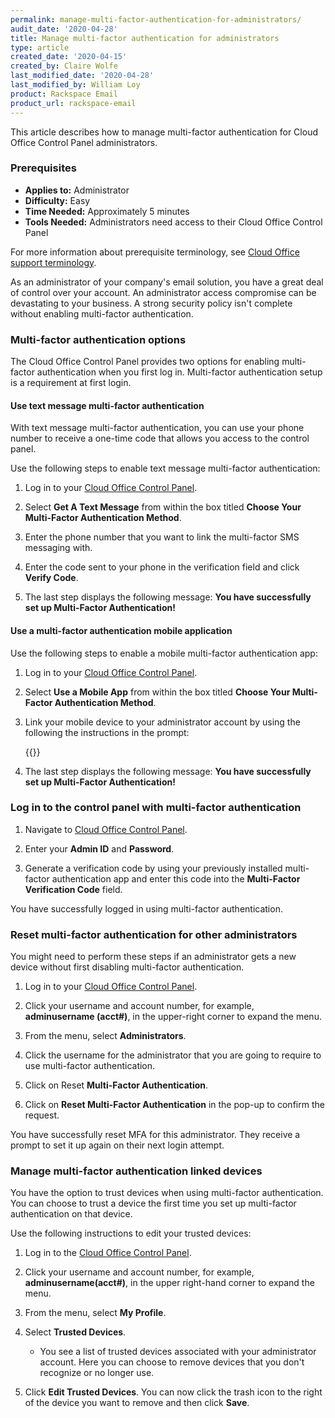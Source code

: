 ```yaml
---
permalink: manage-multi-factor-authentication-for-administrators/
audit_date: '2020-04-28'
title: Manage multi-factor authentication for administrators
type: article
created_date: '2020-04-15'
created_by: Claire Wolfe
last_modified_date: '2020-04-28'
last_modified_by: William Loy
product: Rackspace Email
product_url: rackspace-email
---
```


This article describes how to manage multi-factor authentication for Cloud Office Control Panel administrators.

### Prerequisites

- **Applies to:** Administrator
- **Difficulty:** Easy
- **Time Needed:** Approximately 5 minutes
- **Tools Needed:** Administrators need access to their Cloud Office Control Panel

For more information about prerequisite terminology, see [Cloud Office support terminology](/how-to/cloud-office-support-terminology).

As an administrator of your company's email solution, you have a great deal of control over your account. An administrator access compromise can be devastating to your business. A strong security policy isn't complete without enabling multi-factor authentication.

### Multi-factor authentication options

The Cloud Office Control Panel provides two options for enabling multi-factor authentication when you first log in. Multi-factor authentication setup is a requirement at first login.

#### Use text message multi-factor authentication

With text message multi-factor authentication, you can use your phone number to receive a one-time code that allows you access to the control panel.

Use the following steps to enable text message multi-factor authentication:

1. Log in to your [Cloud Office Control Panel](https://cp.rackspace.com).

2. Select **Get A Text Message** from within the box titled **Choose Your Multi-Factor Authentication Method**.

3. Enter the phone number that you want to link the multi-factor SMS messaging with.

4. Enter the code sent to your phone in the verification field and click **Verify Code**.

5. The last step displays the following message: **You have successfully set up Multi-Factor Authentication!**


#### Use a multi-factor authentication mobile application

Use the following steps to enable a mobile multi-factor authentication app:

1. Log in to your [Cloud Office Control Panel](https://cp.rackspace.com).

2. Select **Use a Mobile App** from within the box titled **Choose Your Multi-Factor Authentication Method**.

3. Link your mobile device to your administrator account by using the following the instructions in the prompt:

    {{<image src="mobile_app.png" alt="" title="">}}

4. The last step displays the following message: **You have successfully set up Multi-Factor Authentication!**

### Log in to the control panel with multi-factor authentication

1. Navigate to [Cloud Office Control Panel](https://cp.rackspace.com).

2. Enter your **Admin ID** and **Password**.

3. Generate a verification code by using your previously installed multi-factor authentication app and enter this code into the **Multi-Factor Verification Code** field.

You have successfully logged in using multi-factor authentication.

### Reset multi-factor authentication for other administrators

You might need to perform these steps if an administrator gets a new device without first disabling multi-factor authentication.

1. Log in to your [Cloud Office Control Panel](https://cp.rackspace.com).

2. Click your username and account number, for example, **adminusername (acct#)**, in the upper-right corner to expand the menu.

3. From the menu, select **Administrators**.

4. Click the username for the administrator that you are going to require to use multi-factor authentication.

5. Click on Reset **Multi-Factor Authentication**.

6. Click on **Reset Multi-Factor Authentication** in the pop-up to confirm the request.

You have successfully reset MFA for this administrator. They receive a prompt to set it up again on their next
login attempt.


### Manage multi-factor authentication linked devices

You have the option to trust devices when using multi-factor authentication. You can choose to trust a device the first time you set up multi-factor authentication on that device.

Use the following instructions to edit your trusted devices:

1. Log in to the [Cloud Office Control Panel](https://cp.rackspace.com).

2. Click your username and account number, for example, **adminusername(acct#)**, in the upper right-hand corner to expand the menu.

3. From the menu, select **My Profile**.

4. Select **Trusted Devices**.

    - You see a list of trusted devices associated with your administrator account. Here you can choose to remove devices that you don't recognize or no longer use.

5. Click **Edit Trusted Devices**. You can now click the trash icon to the right of the device you want to remove and then click **Save**.

